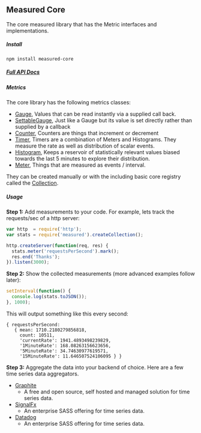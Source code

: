 ## Measured Core

The core measured library that has the Metric interfaces and implementations.

##### Install

```
npm install measured-core
```

##### [Full API Docs](https://yaorg.github.io/node-measured/core/index.html)

##### Metrics

The core library has the following metrics classes:

- [Gauge](https://yaorg.github.io/node-measured/core/index.html#gauge), Values that can be read instantly via a supplied call back.
- [SettableGauge](https://yaorg.github.io/node-measured/core/index.html#settablegauge), Just like a Gauge but its value is set directly rather than supplied by a callback
- [Counter](https://yaorg.github.io/node-measured/core/index.html#counter), Counters are things that increment or decrement
- [Timer](https://yaorg.github.io/node-measured/core/index.html#timer), Timers are a combination of Meters and Histograms. They measure the rate as well as distribution of scalar events.
- [Histogram](https://yaorg.github.io/node-measured/core/index.html#histogram), Keeps a reservoir of statistically relevant values biased towards the last 5 minutes to explore their distribution.
- [Meter](https://yaorg.github.io/node-measured/core/index.html#meter), Things that are measured as events / interval.

They can be created manually or with the including basic core registry called the [Collection](https://yaorg.github.io/node-measured/core/index.html#collection).

##### Usage

**Step 1:** Add measurements to your code. For example, lets track the
requests/sec of a http server:

```js
var http  = require('http');
var stats = require('measured').createCollection();

http.createServer(function(req, res) {
  stats.meter('requestsPerSecond').mark();
  res.end('Thanks');
}).listen(3000);
```

**Step 2:** Show the collected measurements (more advanced examples follow later):

```js
setInterval(function() {
  console.log(stats.toJSON());
}, 1000);
```

This will output something like this every second:

```
{ requestsPerSecond:
   { mean: 1710.2180279856818,
     count: 10511,
     'currentRate': 1941.4893498239829,
     '1MinuteRate': 168.08263156623656,
     '5MinuteRate': 34.74630977619571,
     '15MinuteRate': 11.646507524106095 } }
```

**Step 3:** Aggregate the data into your backend of choice.
Here are a few time series data aggregators.
- [Graphite](http://graphite.wikidot.com/)
    - A free and open source, self hosted and managed solution for time series data.
- [SignalFx](https://signalfx.com/)
    - An enterprise SASS offering for time series data.
- [Datadog](https://www.datadoghq.com/)
    - An enterprise SASS offering for time series data.